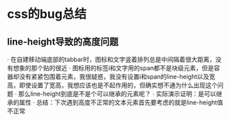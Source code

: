 # css的bug总结

## line-height导致的高度问题
· 在自建移动端底部的tabbar时，图标和文字竖着排列总是中间隔着很大距离，没有想象的那个贴的很近
· 图标用的标签i和文字用的span都不是块级元素，但是容器却没有紧紧包围着元素，我很疑惑，我没有设置i和span的line-height以及宽高，即使设置了宽高，我想应该也是不起作用的，但确实想不通为什么出现这个问题
· 那么line-height到底是不是个可以继承的元素呢？
· 实际演示证明：是可以继承的属性
· 总结：下次遇到高度不正常的文本元素首先要考虑的就是line-height值不正常
